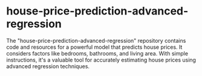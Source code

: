 # house-price-prediction-advanced-regression
The "house-price-prediction-advanced-regression" repository contains code and resources for a powerful model that predicts house prices. It considers factors like bedrooms, bathrooms, and living area. With simple instructions, it's a valuable tool for accurately estimating house prices using advanced regression techniques.
